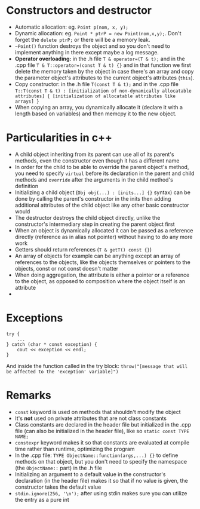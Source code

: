 # Constructors and destructor

- Automatic allocation: eg. `Point p(nom, x, y);`
- Dynamic allocation: eg. `Point * ptrP = new Point(nom,x,y);`. Don't forget the `delete ptrP;` or there will be a memory leak.
- `~Point()` function destroys the object and so you don't need to implement anything in there except maybe a log message.
- **Operator overloading:** in the .h file `T & operator=(T & t);` and in the .cpp file `T & T::operator=(const T & t) {}` and in that function we first delete the memory taken by the object in case there's an array and copy the parameter object's attributes to the current object's attributes (`this`). 
- Copy constructor: in the .h file `T(const T & t);` and in the .cpp file `T::T(const T & t) : [initialization of non-dynamically allocatable attributes] { [initialization of allocatable attributes like arrays] }`
- When copying an array, you dynamically allocate it (declare it with a length based on variables) and then memcpy it to the new object.

# Particularities in c++
- A child object inheriting from its parent can use all of its parent's methods, even the constructor even though it has a different name
- In order for the child to be able to override the parent object's method, you need to specify `virtual` before its declaration in the parent and child methods and `override` after the arguments in the child method's definition
- Initializing a child object (`Obj obj(...) : [inits...] {}` syntax) can be done by calling the parent's constructor in the inits then adding additional attributes of the child object like any other basic constructor would
- The destructor destroys the child object directly, unlike the constructor's intermediary step in creating the parent object first
- When an object is dynamically allocated it can be passed as a reference directly (reference as in alias not pointer) without having to do any more work
- Getters should return references (`T & getT() const {}`)
- An array of objects for example can be anything except an array of references to the objects, like the objects themselves or pointers to the objects, const or not const doesn't matter
- When doing aggregation, the attribute is either a pointer or a reference to the object, as opposed to composition where the object itself is an attribute
- 

# Exceptions

```
try {
	...
} catch (char * const exception) {
	cout << exception << endl;
}
```

And inside the function called in the try block:
`throw("[message that will be affected to the 'exception' variable]")`

# Remarks

- `const` keyword is used on methods that shouldn't modify the object
- It's **not** used on private attributes that are not class constants
- Class constants are declared in the header file but initialized in the .cpp file (can also be initialized in the header file), like so `static const TYPE NAME;`
- `constexpr` keyword makes it so that constants are evaluated at compile time rather than runtime, optimizing the program
- In the .cpp file: `TYPE ObjectName::function(args,...) {}` to define methods on that object, but you don't need to specify the namespace (the `ObjectName::` part) in the .h file
- Initializing an argument to a default value in the constructor's declaration (in the header file) makes it so that if no value is given, the constructor takes the default value
- `stdin.ignore(256, '\n');` after using stdin makes sure you can utilize the entry as a pure int
